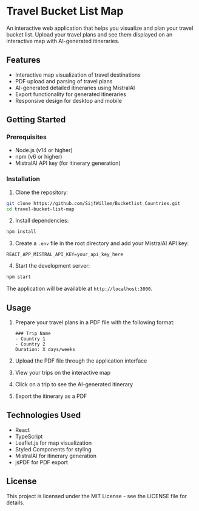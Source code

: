 # Travel Bucket List Map

An interactive web application that helps you visualize and plan your travel bucket list. Upload your travel plans and see them displayed on an interactive map with AI-generated itineraries.

## Features

- Interactive map visualization of travel destinations
- PDF upload and parsing of travel plans
- AI-generated detailed itineraries using MistralAI
- Export functionality for generated itineraries
- Responsive design for desktop and mobile

## Getting Started

### Prerequisites

- Node.js (v14 or higher)
- npm (v6 or higher)
- MistralAI API key (for itinerary generation)

### Installation

1. Clone the repository:
```bash
git clone https://github.com/SijfWillem/Bucketlist_Countries.git
cd travel-bucket-list-map
```

2. Install dependencies:
```bash
npm install
```

3. Create a `.env` file in the root directory and add your MistralAI API key:
```
REACT_APP_MISTRAL_API_KEY=your_api_key_here
```

4. Start the development server:
```bash
npm start
```

The application will be available at `http://localhost:3000`.

## Usage

1. Prepare your travel plans in a PDF file with the following format:
   ```
   ### Trip Name
   - Country 1
   - Country 2
   Duration: X days/weeks
   ```

2. Upload the PDF file through the application interface
3. View your trips on the interactive map
4. Click on a trip to see the AI-generated itinerary
5. Export the itinerary as a PDF

## Technologies Used

- React
- TypeScript
- Leaflet.js for map visualization
- Styled Components for styling
- MistralAI for itinerary generation
- jsPDF for PDF export

## License

This project is licensed under the MIT License - see the LICENSE file for details. 
